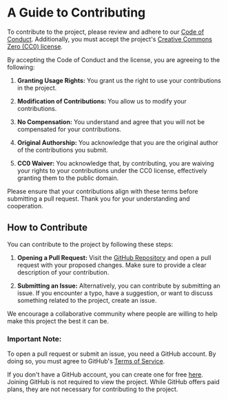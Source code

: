 # A Guide to Contributing

To contribute to the project, please review and adhere to our [Code of Conduct](CODE_OF_CONDUCT.md). Additionally, you must accept the project's [Creative Commons Zero (CC0) license](LICENSE).

By accepting the Code of Conduct and the license, you are agreeing to the following:

1. **Granting Usage Rights:** You grant us the right to use your contributions in the project.

2. **Modification of Contributions:** You allow us to modify your contributions.

3. **No Compensation:** You understand and agree that you will not be compensated for your contributions.

4. **Original Authorship:** You acknowledge that you are the original author of the contributions you submit.

5. **CC0 Waiver:** You acknowledge that, by contributing, you are waiving your rights to your contributions under the CC0 license, effectively granting them to the public domain.

Please ensure that your contributions align with these terms before submitting a pull request. Thank you for your understanding and cooperation.

## How to Contribute

You can contribute to the project by following these steps:

1. **Opening a Pull Request:** Visit the [GitHub Repository](https://github.com/luukasp/dnd-homebrew) and open a pull request with your proposed changes. Make sure to provide a clear description of your contribution.

2. **Submitting an Issue:** Alternatively, you can contribute by submitting an issue. If you encounter a typo, have a suggestion, or want to discuss something related to the project, create an issue.

We encourage a collaborative community where people are willing to help make this project the best it can be.

### Important Note:
To open a pull request or submit an issue, you need a GitHub account. By doing so, you must agree to GitHub's [Terms of Service](https://docs.github.com/en/github/site-policy/github-terms-of-service).

If you don't have a GitHub account, you can create one for free [here](https://github.com/join). Joining GitHub is not required to view the project. While GitHub offers paid plans, they are not necessary for contributing to the project.